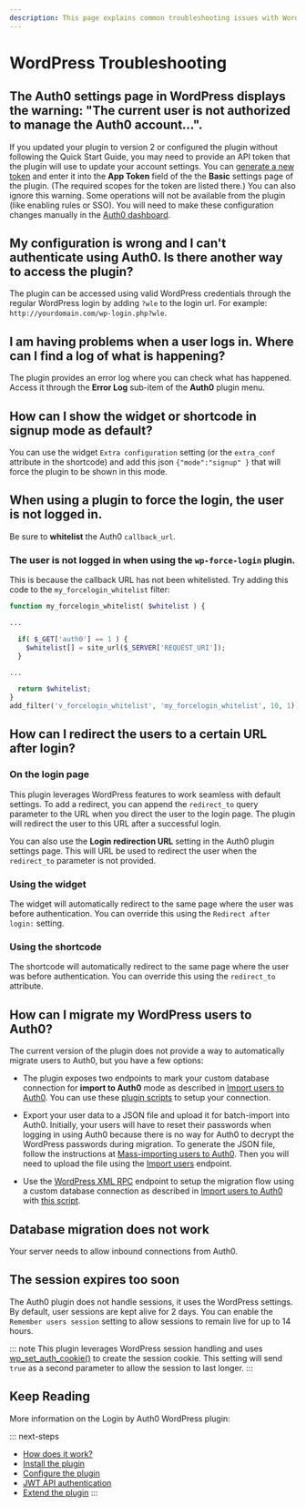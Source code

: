 ```yaml
---
description: This page explains common troubleshooting issues with WordPress.
---
```


# WordPress Troubleshooting

## The Auth0 settings page in WordPress displays the warning: "The current user is not authorized to manage the Auth0 account...".

If you updated your plugin to version 2 or configured the plugin without following the Quick Start Guide, you may need to provide an API token that the plugin will use to update your account settings. You can [generate a new token](/api/v2) and enter it into the **App Token** field of the the **Basic** settings page of the plugin. (The required scopes for the token are listed there.) You can also ignore this warning. Some operations will not be available from the plugin (like enabling rules or SSO). You will need to make these configuration changes manually in the [Auth0 dashboard](${manage_url}/#/clients).

## My configuration is wrong and I can't authenticate using Auth0. Is there another way to access the plugin?

The plugin can be accessed using valid WordPress credentials through the regular WordPress login by adding `?wle` to the login url. For example: `http://yourdomain.com/wp-login.php?wle`.

## I am having problems when a user logs in. Where can I find a log of what is happening?

The plugin provides an error log where you can check what has happened. Access it through the **Error Log** sub-item of the **Auth0** plugin menu.

## How can I show the widget or shortcode in signup mode as default?

You can use the widget `Extra configuration` setting (or the `extra_conf` attribute in the shortcode) and add this json `{"mode":"signup" }` that will force the plugin to be shown in this mode.

## When using a plugin to force the login, the user is not logged in.

Be sure to **whitelist** the Auth0 `callback_url`.

### The user is not logged in when using the `wp-force-login` plugin.

This is because the callback URL has not been whitelisted. Try adding this code to the `my_forcelogin_whitelist` filter:

```php
function my_forcelogin_whitelist( $whitelist ) {

...

  if( $_GET['auth0'] == 1 ) {
    $whitelist[] = site_url($_SERVER['REQUEST_URI']);
  }

...

  return $whitelist;
}
add_filter('v_forcelogin_whitelist', 'my_forcelogin_whitelist', 10, 1);
```

## How can I redirect the users to a certain URL after login?

### On the login page

This plugin leverages WordPress features to work seamless with default settings. To add a redirect, you can append the `redirect_to` query parameter to the URL when you direct the user to the login page. The plugin will redirect the user to this URL after a successful login.

You can also use the **Login redirection URL** setting in the Auth0 plugin settings page. This will URL be used to redirect the user when the `redirect_to` parameter is not provided.

### Using the widget

The widget will automatically redirect to the same page where the user was before authentication. You can override this using the `Redirect after login:` setting.

### Using the shortcode

The shortcode will automatically redirect to the same page where the user was before authentication. You can override this using the `redirect_to` attribute.

## How can I migrate my WordPress users to Auth0?

The current version of the plugin does not provide a way to automatically migrate users to Auth0, but you have a few options:

- The plugin exposes two endpoints to mark your custom database connection for **import to Auth0** mode as described in [Import users to Auth0](/connections/database/migrating). You can use these [plugin scripts](https://github.com/auth0/wp-auth0/blob/master/lib/WP_Auth0_CustomDBLib.php) to setup your connection.

- Export your user data to a JSON file and upload it for batch-import into Auth0. Initially, your users will have to reset their passwords when logging in using Auth0 because there is no way for Auth0 to decrypt the WordPress passwords during migration. To generate the JSON file, follow the instructions at [Mass-importing users to Auth0](/bulk-import). Then you will need to upload the file using the [Import users](/api/v2#!/Jobs/post_users_imports) endpoint.

- Use the [WordPress XML RPC](https://codex.wordpress.org/XML-RPC_Support) endpoint to setup the migration flow using a custom database connection as described in [Import users to Auth0](/connections/database/migrating) with [this script](https://gist.github.com/glena/b31716e3c8fe48927be2).


## Database migration does not work

Your server needs to allow inbound connections from Auth0.

## The session expires too soon

The Auth0 plugin does not handle sessions, it uses the WordPress settings. By default, user sessions are kept alive for 2 days. You can enable the `Remember users session` setting to allow sessions to remain live for up to 14 hours.

::: note
This plugin leverages WordPress session handling and uses [wp_set_auth_cookie()](https://developer.wordpress.org/reference/functions/wp_set_auth_cookie/) to create the session cookie. This setting will send `true` as a second parameter to allow the session to last longer.
:::

## Keep Reading

More information on the Login by Auth0 WordPress plugin:

::: next-steps
* [How does it work?](/cms/wordpress/how-does-it-work)
* [Install the plugin](/cms/wordpress/installation)
* [Configure the plugin](/cms/wordpress/configuration)
* [JWT API authentication](/cms/wordpress/jwt-authentication)
* [Extend the plugin](/cms/wordpress/extending)
:::

